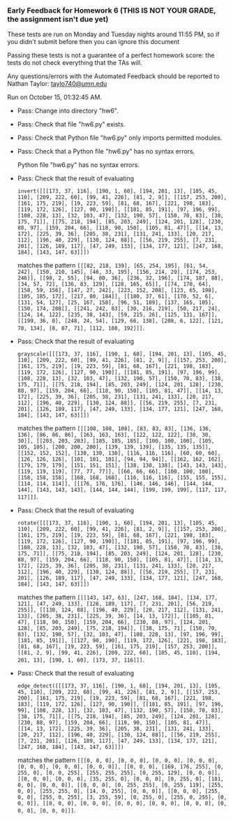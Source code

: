 ### Early Feedback for Homework 6 (THIS IS NOT YOUR GRADE, the assignment isn't due yet)

These tests are run on Monday and Tuesday nights around 11:55 PM, so if you didn't submit before then you can ignore this document

Passing these tests is not a guarantee of a perfect homework score: the tests do not check everything that the TAs will.

Any questions/errors with the Automated Feedback should be reported to Nathan Taylor: taylo740@umn.edu

Run on October 15, 01:32:45 AM.

+ Pass: Change into directory "hw6".

+ Pass: Check that file "hw6.py" exists.

+ Pass: Check that Python file "hw6.py" only imports permitted modules.

+ Pass: Check that a Python file "hw6.py" has no syntax errors.

    Python file "hw6.py" has no syntax errors.



+ Pass: 
Check that the result of evaluating
   ```
   invert([[[173, 37, 116], [190, 1, 60], [194, 201, 13], [105, 45, 110], [209, 222, 60], [99, 41, 226], [81, 2, 9]], [[157, 253, 200], [161, 175, 219], [19, 223, 59], [81, 68, 167], [221, 198, 183], [119, 172, 126], [127, 90, 190]], [[181, 85, 191], [97, 196, 99], [108, 228, 13], [32, 103, 47], [132, 190, 57], [150, 70, 83], [38, 175, 71]], [[75, 218, 194], [85, 203, 249], [124, 201, 128], [230, 88, 97], [159, 204, 66], [118, 90, 150], [105, 81, 47]], [[14, 13, 172], [225, 39, 36], [205, 38, 231], [131, 241, 133], [20, 217, 112], [196, 40, 229], [130, 124, 88]], [[56, 219, 255], [7, 231, 201], [126, 189, 117], [47, 249, 133], [134, 177, 121], [247, 168, 184], [143, 147, 63]]])
   ```
   matches the pattern `[[[82, 218, 139], [65, 254, 195], [61, 54, 242], [150, 210, 145], [46, 33, 195], [156, 214, 29], [174, 253, 246]], [[98, 2, 55], [94, 80, 36], [236, 32, 196], [174, 187, 88], [34, 57, 72], [136, 83, 129], [128, 165, 65]], [[74, 170, 64], [158, 59, 156], [147, 27, 242], [223, 152, 208], [123, 65, 198], [105, 185, 172], [217, 80, 184]], [[180, 37, 61], [170, 52, 6], [131, 54, 127], [25, 167, 158], [96, 51, 189], [137, 165, 105], [150, 174, 208]], [[241, 242, 83], [30, 216, 219], [50, 217, 24], [124, 14, 122], [235, 38, 143], [59, 215, 26], [125, 131, 167]], [[199, 36, 0], [248, 24, 54], [129, 66, 138], [208, 6, 122], [121, 78, 134], [8, 87, 71], [112, 108, 192]]]`.

   




+ Pass: 
Check that the result of evaluating
   ```
   grayscale([[[173, 37, 116], [190, 1, 60], [194, 201, 13], [105, 45, 110], [209, 222, 60], [99, 41, 226], [81, 2, 9]], [[157, 253, 200], [161, 175, 219], [19, 223, 59], [81, 68, 167], [221, 198, 183], [119, 172, 126], [127, 90, 190]], [[181, 85, 191], [97, 196, 99], [108, 228, 13], [32, 103, 47], [132, 190, 57], [150, 70, 83], [38, 175, 71]], [[75, 218, 194], [85, 203, 249], [124, 201, 128], [230, 88, 97], [159, 204, 66], [118, 90, 150], [105, 81, 47]], [[14, 13, 172], [225, 39, 36], [205, 38, 231], [131, 241, 133], [20, 217, 112], [196, 40, 229], [130, 124, 88]], [[56, 219, 255], [7, 231, 201], [126, 189, 117], [47, 249, 133], [134, 177, 121], [247, 168, 184], [143, 147, 63]]])
   ```
   matches the pattern `[[[108, 108, 108], [83, 83, 83], [136, 136, 136], [86, 86, 86], [163, 163, 163], [122, 122, 122], [30, 30, 30]], [[203, 203, 203], [185, 185, 185], [100, 100, 100], [105, 105, 105], [200, 200, 200], [139, 139, 139], [135, 135, 135]], [[152, 152, 152], [130, 130, 130], [116, 116, 116], [60, 60, 60], [126, 126, 126], [101, 101, 101], [94, 94, 94]], [[162, 162, 162], [179, 179, 179], [151, 151, 151], [138, 138, 138], [143, 143, 143], [119, 119, 119], [77, 77, 77]], [[66, 66, 66], [100, 100, 100], [158, 158, 158], [168, 168, 168], [116, 116, 116], [155, 155, 155], [114, 114, 114]], [[176, 176, 176], [146, 146, 146], [144, 144, 144], [143, 143, 143], [144, 144, 144], [199, 199, 199], [117, 117, 117]]]`.

   




+ Pass: 
Check that the result of evaluating
   ```
   rotate([[[173, 37, 116], [190, 1, 60], [194, 201, 13], [105, 45, 110], [209, 222, 60], [99, 41, 226], [81, 2, 9]], [[157, 253, 200], [161, 175, 219], [19, 223, 59], [81, 68, 167], [221, 198, 183], [119, 172, 126], [127, 90, 190]], [[181, 85, 191], [97, 196, 99], [108, 228, 13], [32, 103, 47], [132, 190, 57], [150, 70, 83], [38, 175, 71]], [[75, 218, 194], [85, 203, 249], [124, 201, 128], [230, 88, 97], [159, 204, 66], [118, 90, 150], [105, 81, 47]], [[14, 13, 172], [225, 39, 36], [205, 38, 231], [131, 241, 133], [20, 217, 112], [196, 40, 229], [130, 124, 88]], [[56, 219, 255], [7, 231, 201], [126, 189, 117], [47, 249, 133], [134, 177, 121], [247, 168, 184], [143, 147, 63]]])
   ```
   matches the pattern `[[[143, 147, 63], [247, 168, 184], [134, 177, 121], [47, 249, 133], [126, 189, 117], [7, 231, 201], [56, 219, 255]], [[130, 124, 88], [196, 40, 229], [20, 217, 112], [131, 241, 133], [205, 38, 231], [225, 39, 36], [14, 13, 172]], [[105, 81, 47], [118, 90, 150], [159, 204, 66], [230, 88, 97], [124, 201, 128], [85, 203, 249], [75, 218, 194]], [[38, 175, 71], [150, 70, 83], [132, 190, 57], [32, 103, 47], [108, 228, 13], [97, 196, 99], [181, 85, 191]], [[127, 90, 190], [119, 172, 126], [221, 198, 183], [81, 68, 167], [19, 223, 59], [161, 175, 219], [157, 253, 200]], [[81, 2, 9], [99, 41, 226], [209, 222, 60], [105, 45, 110], [194, 201, 13], [190, 1, 60], [173, 37, 116]]]`.

   




+ Pass: 
Check that the result of evaluating
   ```
   edge_detect([[[173, 37, 116], [190, 1, 60], [194, 201, 13], [105, 45, 110], [209, 222, 60], [99, 41, 226], [81, 2, 9]], [[157, 253, 200], [161, 175, 219], [19, 223, 59], [81, 68, 167], [221, 198, 183], [119, 172, 126], [127, 90, 190]], [[181, 85, 191], [97, 196, 99], [108, 228, 13], [32, 103, 47], [132, 190, 57], [150, 70, 83], [38, 175, 71]], [[75, 218, 194], [85, 203, 249], [124, 201, 128], [230, 88, 97], [159, 204, 66], [118, 90, 150], [105, 81, 47]], [[14, 13, 172], [225, 39, 36], [205, 38, 231], [131, 241, 133], [20, 217, 112], [196, 40, 229], [130, 124, 88]], [[56, 219, 255], [7, 231, 201], [126, 189, 117], [47, 249, 133], [134, 177, 121], [247, 168, 184], [143, 147, 63]]])
   ```
   matches the pattern `[[[0, 0, 0], [0, 0, 0], [0, 0, 0], [0, 0, 0], [0, 0, 0], [0, 0, 0], [0, 0, 0]], [[0, 0, 0], [169, 176, 255], [0, 255, 0], [0, 0, 255], [255, 255, 255], [0, 255, 129], [0, 0, 0]], [[0, 0, 0], [0, 0, 0], [35, 255, 0], [0, 0, 0], [0, 255, 0], [181, 0, 0], [0, 0, 0]], [[0, 0, 0], [0, 255, 255], [0, 255, 119], [255, 0, 0], [255, 255, 0], [14, 0, 255], [0, 0, 0]], [[0, 0, 0], [255, 0, 0], [255, 0, 255], [3, 255, 59], [0, 255, 0], [255, 0, 255], [0, 0, 0]], [[0, 0, 0], [0, 0, 0], [0, 0, 0], [0, 0, 0], [0, 0, 0], [0, 0, 0], [0, 0, 0]]]`.

   





